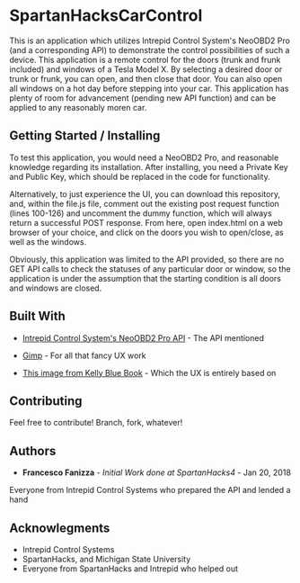 # SpartanHacksCarControl

This is an application which utilizes Intrepid Control System's NeoOBD2 Pro (and a corresponding API) to demonstrate the control possibilities of such a device. This application is a remote control for the doors (trunk and frunk included) and windows of a Tesla Model X. By selecting a desired door or trunk or frunk, you can open, and then close that door. You can also open all windows on a hot day before stepping into your car. This application has plenty of room for advancement (pending new API function) and can be applied to any reasonably moren car.

## Getting Started / Installing

To test this application, you would need a NeoOBD2 Pro, and reasonable knowledge regarding its installation. After installing, you need a Private Key and Public Key, which should be replaced in the code for functionality.

Alternatively, to just experience the UI, you can download this repository, and, within the file.js file, comment out the existing post request function (lines 100-126) and uncomment the dummy function, which will always return a successful POST response. From here, open index.html on a web browser of your choice, and click on the doors you wish to open/close, as well as the windows.

Obviously, this application was limited to the API provided, so there are no GET API calls to check the statuses of any particular door or window, so the application is under the assumption that the starting condition is all doors and windows are closed.

## Built With

* [Intrepid Control System's NeoOBD2 Pro API](http://hackathon.intrepidcs.com/docs) - The API mentioned

* [Gimp](https://www.gimp.org/) - For all that fancy UX work

* [This image from Kelly Blue Book](https://www.kbb.com/car-pictures/2016-tesla-model-x-suv-pictures/) - Which the UX is entirely based on

## Contributing

Feel free to contribute! Branch, fork, whatever!

## Authors

* **Francesco Fanizza** - *Initial Work done at SpartanHacks4* - Jan 20, 2018

Everyone from Intrepid Control Systems who prepared the API and lended a hand

## Acknowlegments

* Intrepid Control Systems
* SpartanHacks, and Michigan State University
* Everyone from SpartanHacks and Intrepid who helped out

